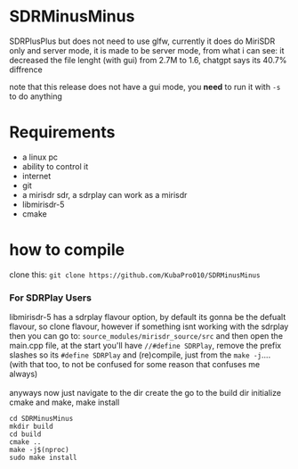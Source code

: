 # SDRMinusMinus
SDRPlusPlus but does not need to use glfw, currently it does do MiriSDR only and server mode, it is made to be server mode, from what i can see: it decreased the file lenght (with gui) from 2.7M to 1.6, chatgpt says its 40.7% diffrence

note that this release does not have a gui mode, you **need** to run it with `-s` to do anything
# Requirements
- a linux pc
- ability to control it
- internet
- git
- a mirisdr sdr, a sdrplay can work as a mirisdr
- libmirisdr-5
- cmake
# how to compile
clone this: `git clone https://github.com/KubaPro010/SDRMinusMinus`<br>
### For SDRPlay Users
libmirisdr-5 has a sdrplay flavour option, by default its gonna be the defualt flavour, so clone flavour, however if something isnt working with the sdrplay then you can go to: `source_modules/mirisdr_source/src` and then open the main.cpp file, at the start you'll have ``//#define SDRPlay``, remove the prefix slashes so its ``#define SDRPlay`` and (re)compile, just from the `make -j`.... (with that too, to not be confused for some reason that confuses me always)
<br><br>
anyways now just navigate to the dir create the go to the build dir initialize cmake and make, make install
```
cd SDRMinusMinus
mkdir build
cd build
cmake ..
make -j$(nproc)
sudo make install
```
